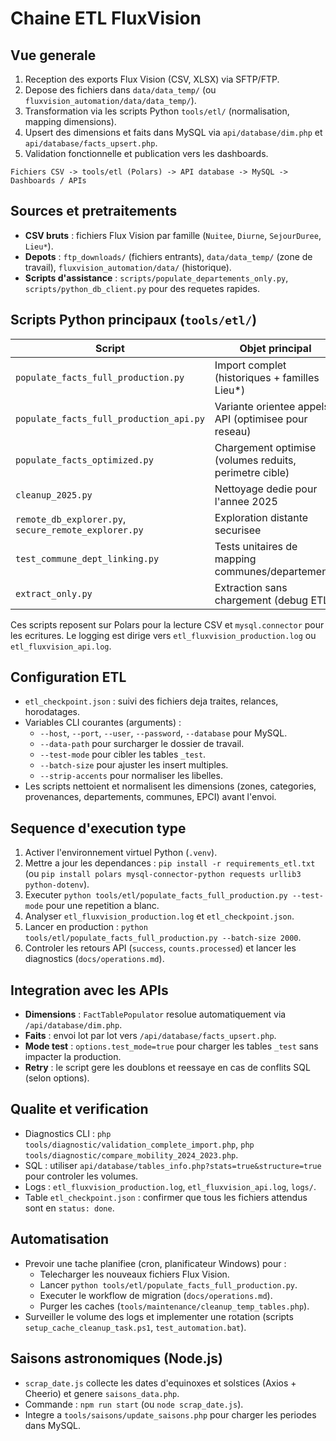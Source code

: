 ﻿# Chaine ETL FluxVision

## Vue generale
1. Reception des exports Flux Vision (CSV, XLSX) via SFTP/FTP.
2. Depose des fichiers dans `data/data_temp/` (ou `fluxvision_automation/data/data_temp/`).
3. Transformation via les scripts Python `tools/etl/` (normalisation, mapping dimensions).
4. Upsert des dimensions et faits dans MySQL via `api/database/dim.php` et `api/database/facts_upsert.php`.
5. Validation fonctionnelle et publication vers les dashboards.

```
Fichiers CSV -> tools/etl (Polars) -> API database -> MySQL -> Dashboards / APIs
```

## Sources et pretraitements
- **CSV bruts** : fichiers Flux Vision par famille (`Nuitee`, `Diurne`, `SejourDuree`, `Lieu*`).
- **Depots** : `ftp_downloads/` (fichiers entrants), `data/data_temp/` (zone de travail), `fluxvision_automation/data/` (historique).
- **Scripts d'assistance** : `scripts/populate_departements_only.py`, `scripts/python_db_client.py` pour des requetes rapides.

## Scripts Python principaux (`tools/etl/`)
| Script                                      | Objet principal                                              | Remarques |
| ------------------------------------------- | ------------------------------------------------------------ | --------- |
| `populate_facts_full_production.py`         | Import complet (historiques + familles Lieu*)                | Support batch, mode test |
| `populate_facts_full_production_api.py`     | Variante orientee appels API (optimisee pour reseau)        |           |
| `populate_facts_optimized.py`               | Chargement optimise (volumes reduits, perimetre cible)       |           |
| `cleanup_2025.py`                           | Nettoyage dedie pour l'annee 2025                           |           |
| `remote_db_explorer.py`, `secure_remote_explorer.py` | Exploration distante securisee                           | Necessite cred              |
| `test_commune_dept_linking.py`              | Tests unitaires de mapping communes/departements            |           |
| `extract_only.py`                           | Extraction sans chargement (debug ETL)                      |           |

Ces scripts reposent sur Polars pour la lecture CSV et `mysql.connector` pour les ecritures. Le logging est dirige vers `etl_fluxvision_production.log` ou `etl_fluxvision_api.log`.

## Configuration ETL
- `etl_checkpoint.json` : suivi des fichiers deja traites, relances, horodatages.
- Variables CLI courantes (arguments) :
  - `--host`, `--port`, `--user`, `--password`, `--database` pour MySQL.
  - `--data-path` pour surcharger le dossier de travail.
  - `--test-mode` pour cibler les tables `_test`.
  - `--batch-size` pour ajuster les insert multiples.
  - `--strip-accents` pour normaliser les libelles.
- Les scripts nettoient et normalisent les dimensions (zones, categories, provenances, departements, communes, EPCI) avant l'envoi.

## Sequence d'execution type
1. Activer l'environnement virtuel Python (`.venv`).
2. Mettre a jour les dependances : `pip install -r requirements_etl.txt` (ou `pip install polars mysql-connector-python requests urllib3 python-dotenv`).
3. Executer `python tools/etl/populate_facts_full_production.py --test-mode` pour une repetition a blanc.
4. Analyser `etl_fluxvision_production.log` et `etl_checkpoint.json`.
5. Lancer en production : `python tools/etl/populate_facts_full_production.py --batch-size 2000`.
6. Controler les retours API (`success`, `counts.processed`) et lancer les diagnostics (`docs/operations.md`).

## Integration avec les APIs
- **Dimensions** : `FactTablePopulator` resolue automatiquement via `/api/database/dim.php`.
- **Faits** : envoi lot par lot vers `/api/database/facts_upsert.php`.
- **Mode test** : `options.test_mode=true` pour charger les tables `_test` sans impacter la production.
- **Retry** : le script gere les doublons et reessaye en cas de conflits SQL (selon options).

## Qualite et verification
- Diagnostics CLI : `php tools/diagnostic/validation_complete_import.php`, `php tools/diagnostic/compare_mobility_2024_2023.php`.
- SQL : utiliser `api/database/tables_info.php?stats=true&structure=true` pour controler les volumes.
- Logs : `etl_fluxvision_production.log`, `etl_fluxvision_api.log`, `logs/`.
- Table `etl_checkpoint.json` : confirmer que tous les fichiers attendus sont en `status: done`.

## Automatisation
- Prevoir une tache planifiee (cron, planificateur Windows) pour :
  - Telecharger les nouveaux fichiers Flux Vision.
  - Lancer `python tools/etl/populate_facts_full_production.py`.
  - Executer le workflow de migration (`docs/operations.md`).
  - Purger les caches (`tools/maintenance/cleanup_temp_tables.php`).
- Surveiller le volume des logs et implementer une rotation (scripts `setup_cache_cleanup_task.ps1`, `test_automation.bat`).

## Saisons astronomiques (Node.js)
- `scrap_date.js` collecte les dates d'equinoxes et solstices (Axios + Cheerio) et genere `saisons_data.php`.
- Commande : `npm run start` (ou `node scrap_date.js`).
- Integre a `tools/saisons/update_saisons.php` pour charger les periodes dans MySQL.


